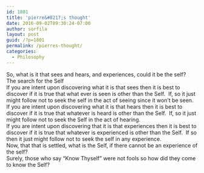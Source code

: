 ```yaml
---
id: 1801
title: 'pierre&#8217;s thought'
date: 2016-09-02T09:30:24-07:00
author: sorfila
layout: post
guid: /?p=1801
permalink: /pierres-thought/
categories:
  - Philosophy
---
```

<div>
  So, what is it that sees and hears, and experiences, could it be the self?
</div>

<div>
</div>

<div>
  The search for the Self
</div>

<div>
</div>

<div>
  If you are intent upon discovering what it is that sees then it is best to discover if it is true that what ever is seen is other than the Self.  If, so it just might follow not to seek the self in the act of seeing since it won’t be seen.
</div>

<div>
</div>

<div>
  If you are intent upon discovering what it is that hears then it is best to discover if it is true that whatever is heard is other than the Self.  If, so it just might follow not to seek the Self in the act of hearing.
</div>

<div>
</div>

<div>
  If you are intent upon discovering that it is that experiences then it is best to discover if it is true that whatever is experienced is other than the Self.  If so then it just might follow not to seek the self in any experience.
</div>

<div>
</div>

<div>
  Now, that that is settled, what is the Self, if there cannot be an experience of the self?
</div>

<div>
</div>

<div>
  Surely, those who say “Know Thyself” were not fools so how did they come to know the Self?
</div>
